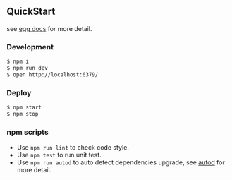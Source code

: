
## QuickStart

<!-- add docs here for user -->

see [egg docs][egg] for more detail.

### Development

```bash
$ npm i
$ npm run dev
$ open http://localhost:6379/
```

### Deploy

```bash
$ npm start
$ npm stop
```

### npm scripts

- Use `npm run lint` to check code style.
- Use `npm test` to run unit test.
- Use `npm run autod` to auto detect dependencies upgrade, see [autod](https://www.npmjs.com/package/autod) for more detail.


[egg]: https://eggjs.org